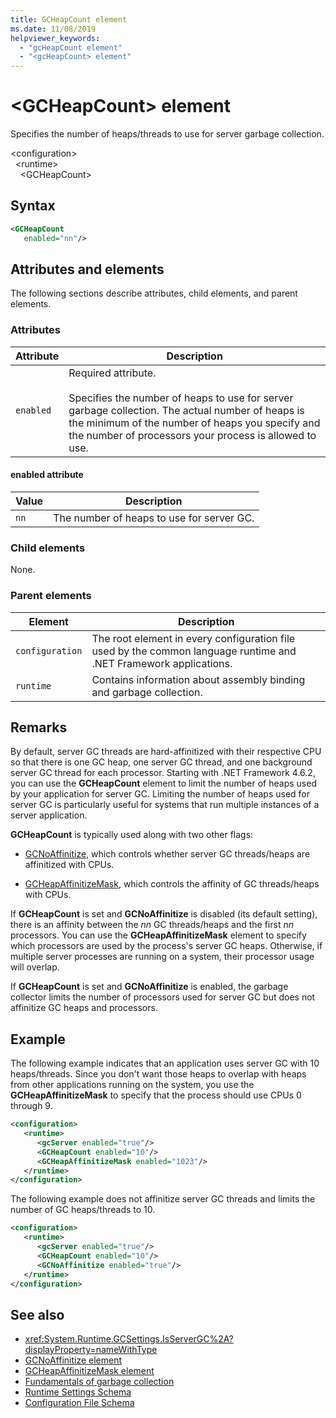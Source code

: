 ```yaml
---
title: GCHeapCount element
ms.date: 11/08/2019
helpviewer_keywords:
  - "gcHeapCount element"
  - "<gcHeapCount> element"
---
```

# \<GCHeapCount> element

Specifies the number of heaps/threads to use for server garbage collection.

\<configuration>\
&nbsp;&nbsp;\<runtime>\
&nbsp;&nbsp;&nbsp;&nbsp;\<GCHeapCount>

## Syntax

```xml
<GCHeapCount
   enabled="nn"/>
```

## Attributes and elements

The following sections describe attributes, child elements, and parent elements.

### Attributes

|Attribute|Description|
|---------------|-----------------|
|`enabled`|Required attribute.<br /><br />Specifies the number of heaps to use for server garbage collection. The actual number of heaps is the minimum of the number of heaps you specify and the number of processors your process is allowed to use. |

#### enabled attribute

|Value|Description|
|-----------|-----------------|
|`nn`|The number of heaps to use for server GC.|

### Child elements

None.

### Parent elements

|Element|Description|
|-------------|-----------------|
|`configuration`|The root element in every configuration file used by the common language runtime and .NET Framework applications.|
|`runtime`|Contains information about assembly binding and garbage collection.|

## Remarks

By default, server GC threads are hard-affinitized with their respective CPU so that there is one GC heap, one server GC thread, and one background server GC thread for each processor. Starting with .NET Framework 4.6.2, you can use the **GCHeapCount** element to limit the number of heaps used by your application for server GC. Limiting the number of heaps used for server GC is particularly useful for systems that run multiple instances of a server application.

**GCHeapCount** is typically used along with two other flags:

- [GCNoAffinitize](gcnoaffinitize-element.md), which controls whether server GC threads/heaps are affinitized with CPUs.

- [GCHeapAffinitizeMask](gcheapaffinitizemask-element.md), which controls the affinity of GC threads/heaps with CPUs.

If **GCHeapCount** is set and **GCNoAffinitize** is disabled (its default setting), there is an affinity between the *nn* GC threads/heaps and the first *nn* processors. You can use the **GCHeapAffinitizeMask** element to specify which processors are used by the process's server GC heaps. Otherwise, if multiple server processes are running on a system, their processor usage will overlap.

If **GCHeapCount** is set and **GCNoAffinitize** is enabled, the garbage collector limits the number of processors used for server GC but does not affinitize GC heaps and processors.

## Example

The following example indicates that an application uses server GC with 10 heaps/threads. Since you don't want those heaps to overlap with heaps from other applications running on the system, you use the **GCHeapAffinitizeMask** to specify that the process should use CPUs 0 through 9.

```xml
<configuration>
   <runtime>
      <gcServer enabled="true"/>
      <GCHeapCount enabled="10"/>
      <GCHeapAffinitizeMask enabled="1023"/>
   </runtime>
</configuration>
```

The following example does not affinitize server GC threads and limits the number of GC heaps/threads to 10.

```xml
<configuration>
   <runtime>
      <gcServer enabled="true"/>
      <GCHeapCount enabled="10"/>
      <GCNoAffinitize enabled="true"/>
   </runtime>
</configuration>
```

## See also

- <xref:System.Runtime.GCSettings.IsServerGC%2A?displayProperty=nameWithType>
- [GCNoAffinitize element](gcnoaffinitize-element.md)
- [GCHeapAffinitizeMask element](gcheapaffinitizemask-element.md)
- [Fundamentals of garbage collection](../../../../standard/garbage-collection/fundamentals.md)
- [Runtime Settings Schema](index.md)
- [Configuration File Schema](../index.md)
